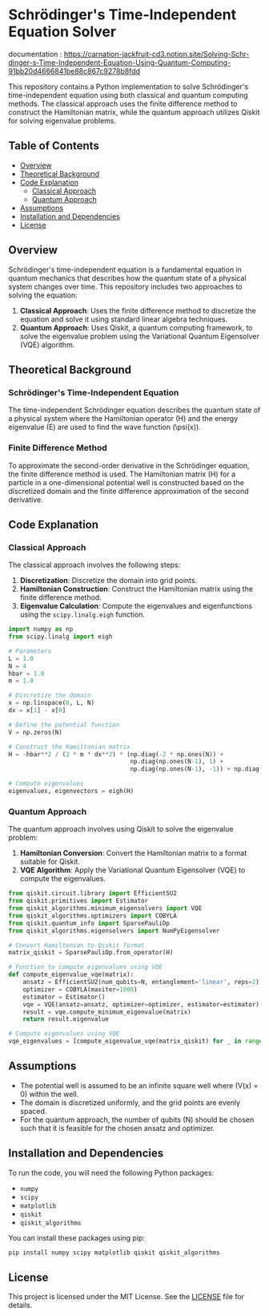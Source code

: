 # Schrödinger's Time-Independent Equation Solver
documentation : https://carnation-jackfruit-cd3.notion.site/Solving-Schr-dinger-s-Time-Independent-Equation-Using-Quantum-Computing-91bb20d4666841be88c867c9278b8fdd

This repository contains a Python implementation to solve Schrödinger's time-independent equation using both classical and quantum computing methods. The classical approach uses the finite difference method to construct the Hamiltonian matrix, while the quantum approach utilizes Qiskit for solving eigenvalue problems.

## Table of Contents

- [Overview](#overview)
- [Theoretical Background](#theoretical-background)
- [Code Explanation](#code-explanation)
  - [Classical Approach](#classical-approach)
  - [Quantum Approach](#quantum-approach)
- [Assumptions](#assumptions)
- [Installation and Dependencies](#installation-and-dependencies)
- [License](#license)

## Overview

Schrödinger's time-independent equation is a fundamental equation in quantum mechanics that describes how the quantum state of a physical system changes over time. This repository includes two approaches to solving the equation:

1. **Classical Approach**: Uses the finite difference method to discretize the equation and solve it using standard linear algebra techniques.
2. **Quantum Approach**: Uses Qiskit, a quantum computing framework, to solve the eigenvalue problem using the Variational Quantum Eigensolver (VQE) algorithm.

## Theoretical Background

### Schrödinger's Time-Independent Equation

The time-independent Schrödinger equation describes the quantum state of a physical system where the Hamiltonian operator \(H\) and the energy eigenvalue \(E\) are used to find the wave function \(\psi(x)\).

### Finite Difference Method

To approximate the second-order derivative in the Schrödinger equation, the finite difference method is used. The Hamiltonian matrix \(H\) for a particle in a one-dimensional potential well is constructed based on the discretized domain and the finite difference approximation of the second derivative.

## Code Explanation

### Classical Approach

The classical approach involves the following steps:

1. **Discretization**: Discretize the domain into grid points.
2. **Hamiltonian Construction**: Construct the Hamiltonian matrix using the finite difference method.
3. **Eigenvalue Calculation**: Compute the eigenvalues and eigenfunctions using the `scipy.linalg.eigh` function.

```python
import numpy as np
from scipy.linalg import eigh

# Parameters
L = 1.0
N = 4
hbar = 1.0
m = 1.0

# Discretize the domain
x = np.linspace(0, L, N)
dx = x[1] - x[0]

# Define the potential function
V = np.zeros(N)

# Construct the Hamiltonian matrix
H = -hbar**2 / (2 * m * dx**2) * (np.diag(-2 * np.ones(N)) +
                                  np.diag(np.ones(N-1), 1) +
                                  np.diag(np.ones(N-1), -1)) + np.diag(V)

# Compute eigenvalues
eigenvalues, eigenvectors = eigh(H)
```

### Quantum Approach

The quantum approach involves using Qiskit to solve the eigenvalue problem:

1. **Hamiltonian Conversion**: Convert the Hamiltonian matrix to a format suitable for Qiskit.
2. **VQE Algorithm**: Apply the Variational Quantum Eigensolver (VQE) to compute the eigenvalues.

```python
from qiskit.circuit.library import EfficientSU2
from qiskit.primitives import Estimator
from qiskit_algorithms.minimum_eigensolvers import VQE
from qiskit_algorithms.optimizers import COBYLA
from qiskit.quantum_info import SparsePauliOp
from qiskit_algorithms.eigensolvers import NumPyEigensolver

# Convert Hamiltonian to Qiskit format
matrix_qiskit = SparsePauliOp.from_operator(H)

# Function to compute eigenvalues using VQE
def compute_eigenvalue_vqe(matrix):
    ansatz = EfficientSU2(num_qubits=N, entanglement='linear', reps=2)
    optimizer = COBYLA(maxiter=1000)
    estimator = Estimator()
    vqe = VQE(ansatz=ansatz, optimizer=optimizer, estimator=estimator)
    result = vqe.compute_minimum_eigenvalue(matrix)
    return result.eigenvalue

# Compute eigenvalues using VQE
vqe_eigenvalues = [compute_eigenvalue_vqe(matrix_qiskit) for _ in range(num_states)]
```

## Assumptions

- The potential well is assumed to be an infinite square well where \(V(x) = 0\) within the well.
- The domain is discretized uniformly, and the grid points are evenly spaced.
- For the quantum approach, the number of qubits \(N\) should be chosen such that it is feasible for the chosen ansatz and optimizer.

## Installation and Dependencies

To run the code, you will need the following Python packages:

- `numpy`
- `scipy`
- `matplotlib`
- `qiskit`
- `qiskit_algorithms`

You can install these packages using pip:

```bash
pip install numpy scipy matplotlib qiskit qiskit_algorithms
```

## License

This project is licensed under the MIT License. See the [LICENSE](LICENSE) file for details.


